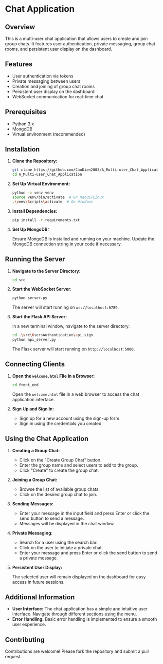 # Chat Application

## Overview

This is a multi-user chat application that allows users to create and join group chats. It features user authentication, private messaging, group chat rooms, and persistent user display on the dashboard.

## Features

- User authentication via tokens
- Private messaging between users
- Creation and joining of group chat rooms
- Persistent user display on the dashboard
- WebSocket communication for real-time chat

## Prerequisites

- Python 3.x
- MongoDB
- Virtual environment (recommended)

## Installation

1. **Clone the Repository:**

    ```bash
    git clone https://github.com/CaoDien2003/A_Multi-user_Chat_Application.git
    cd A_Multi-user_Chat_Application
    ```

2. **Set Up Virtual Environment:**

    ```bash
    python -m venv venv
    source venv/bin/activate  # On macOS/Linux
    .\venv\Scripts\activate  # On Windows
    ```

3. **Install Dependencies:**

    ```bash
    pip install -r requirements.txt
    ```

4. **Set Up MongoDB:**

    Ensure MongoDB is installed and running on your machine. Update the MongoDB connection string in your code if necessary.

## Running the Server

1. **Navigate to the Server Directory:**

    ```bash
    cd src
    ```

2. **Start the WebSocket Server:**

    ```bash
    python server.py
    ```

    The server will start running on `ws://localhost:6789`.

3. **Start the Flask API Server:**

    In a new terminal window, navigate to the server directory:

    ```bash
    cd .\src\UsersAuthentication\api_sign  
    python api_server.py
    ```

    The Flask server will start running on `http://localhost:5000`.

## Connecting Clients

1. **Open the `welcome.html` File in a Browser:**

    ```bash
    cd front_end
    ```

    Open the `welcome.html` file in a web browser to access the chat application interface.

2. **Sign Up and Sign In:**

    - Sign up for a new account using the sign-up form.
    - Sign in using the credentials you created.

## Using the Chat Application

1. **Creating a Group Chat:**

    - Click on the "Create Group Chat" button.
    - Enter the group name and select users to add to the group.
    - Click "Create" to create the group chat.

2. **Joining a Group Chat:**

    - Browse the list of available group chats.
    - Click on the desired group chat to join.

3. **Sending Messages:**

    - Enter your message in the input field and press Enter or click the send button to send a message.
    - Messages will be displayed in the chat window.

4. **Private Messaging:**

    - Search for a user using the search bar.
    - Click on the user to initiate a private chat.
    - Enter your message and press Enter or click the send button to send a private message.

5. **Persistent User Display:**

    The selected user will remain displayed on the dashboard for easy access in future sessions.

## Additional Information

- **User Interface:** The chat application has a simple and intuitive user interface. Navigate through different sections using the menu.
- **Error Handling:** Basic error handling is implemented to ensure a smooth user experience.

## Contributing

Contributions are welcome! Please fork the repository and submit a pull request.
